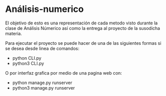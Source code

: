 # Análisis-numerico

El objetivo de esto es una representación de cada metodo visto durante la clase de Análisis Númerico
así como la entrega al proyecto de la susodicha materia.

Para ejecutar el proyecto se puede hacer de una de las siguientes formas si se desea desde linea de comandos: 
- python CLI.py 
- python3 CLI.py

O por interfaz grafica por medio de una pagina web con:
- python manage.py runserver
- python3 manage.py runserver
